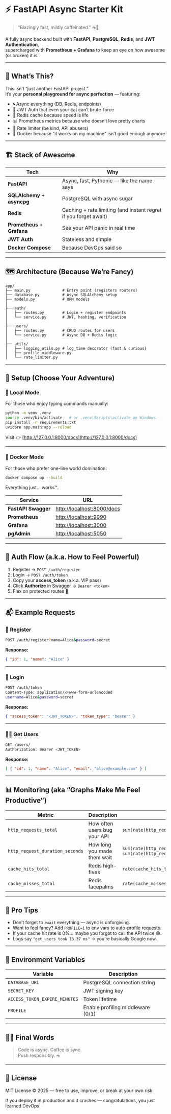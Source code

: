 # ⚡ FastAPI Async Starter Kit

> “Blazingly fast, mildly caffeinated.” ☕🚀

A fully async backend built with **FastAPI**, **PostgreSQL**, **Redis**, and **JWT Authentication**,  
supercharged with **Prometheus + Grafana** to keep an eye on how awesome (or broken) it is.

---

## 🧠 What’s This?

This isn’t “just another FastAPI project.”  
It’s your **personal playground for async perfection** — featuring:

- 🌀 Async everything (DB, Redis, endpoints)  
- 🔐 JWT Auth that even your cat can’t brute-force  
- 💾 Redis cache because speed is life  
- 📊 Prometheus metrics because who doesn’t love pretty charts  
- 🚦 Rate limiter (be kind, API abusers)  
- 🐳 Docker because “it works on my machine” isn’t good enough anymore  

---

## 🏗️ Stack of Awesome

| Tech | Why |
|------|-----|
| **FastAPI** | Async, fast, Pythonic — like the name says |
| **SQLAlchemy + asyncpg** | PostgreSQL with async sugar |
| **Redis** | Caching + rate limiting (and instant regret if you forget await) |
| **Prometheus + Grafana** | See your API panic in real time |
| **JWT Auth** | Stateless and simple |
| **Docker Compose** | Because DevOps said so |

---

## 🗺️ Architecture (Because We’re Fancy)

```
app/
├── main.py              # Entry point (registers routers)
├── database.py          # Async SQLAlchemy setup
├── models.py            # ORM models
│
├── auth/
│   ├── routes.py        # Login + register endpoints
│   └── service.py       # JWT, hashing, verification
│
├── users/
│   ├── routes.py        # CRUD routes for users
│   └── service.py       # Async DB + Redis logic
│
├── utils/
│   ├── logging_utils.py # log_time decorator (fast & curious)
│   ├── profile_middleware.py
│   └── rate_limiter.py

```

---

## 🧩 Setup (Choose Your Adventure)

### 🐍 Local Mode

For those who enjoy typing commands manually:

```bash
python -m venv .venv
source .venv/bin/activate   # or .venv\Scripts\activate on Windows
pip install -r requirements.txt
uvicorn app.main:app --reload
```

Visit 👉 [http://127.0.0.1:8000/docs](http://127.0.0.1:8000/docs)

---

### 🐳 Docker Mode

For those who prefer one-line world domination:

```bash
docker compose up --build
```

Everything just… works™.

| Service | URL |
|----------|-----|
| **FastAPI Swagger** | [http://localhost:8000/docs](http://localhost:8000/docs) |
| **Prometheus** | [http://localhost:9090](http://localhost:9090) |
| **Grafana** | [http://localhost:3000](http://localhost:3000) |
| **pgAdmin** | [http://localhost:5050](http://localhost:5050) |

---

## 🔐 Auth Flow (a.k.a. How to Feel Powerful)

1. Register → `POST /auth/register`  
2. Login → `POST /auth/token`  
3. Copy your **access_token** (a.k.a. VIP pass)  
4. Click **Authorize** in Swagger → `Bearer <token>`  
5. Flex on protected routes 💪

---

## 📬 Example Requests

### 👶 Register

```bash
POST /auth/register?name=Alice&password=secret
```

**Response:**
```json
{ "id": 1, "name": "Alice" }
```

---

### 🔑 Login

```bash
POST /auth/token
Content-Type: application/x-www-form-urlencoded
username=Alice&password=secret
```

**Response:**
```json
{ "access_token": "<JWT_TOKEN>", "token_type": "bearer" }
```

---

### 🧑‍💻 Get Users

```bash
GET /users/
Authorization: Bearer <JWT_TOKEN>
```

**Response:**
```json
[ { "id": 1, "name": "Alice", "email": "alice@example.com" } ]
```

---

## 📊 Monitoring (aka “Graphs Make Me Feel Productive”)

| Metric | Description | PromQL |
|---------|--------------|--------|
| `http_requests_total` | How often users bug your API | `sum(rate(http_requests_total[1m])) by (handler)` |
| `http_request_duration_seconds` | How long you made them wait | `sum(rate(http_request_duration_seconds_sum[1m])) / sum(rate(http_request_duration_seconds_count[1m]))` |
| `cache_hits_total` | Redis high-fives | `rate(cache_hits_total[1m])` |
| `cache_misses_total` | Redis facepalms | `rate(cache_misses_total[1m])` |

---

## 🧠 Pro Tips

- Don’t forget to `await` everything — async is unforgiving.  
- Want to feel fancy? Add `PROFILE=1` to env vars to auto-profile requests.  
- If your cache hit rate is 0%… maybe you forgot to call the API twice 😅.  
- Logs say `"get_users took 13.37 ms"` → you’re basically Google now.  

---

## 🧩 Environment Variables

| Variable | Description |
|-----------|--------------|
| `DATABASE_URL` | PostgreSQL connection string |
| `SECRET_KEY` | JWT signing key |
| `ACCESS_TOKEN_EXPIRE_MINUTES` | Token lifetime |
| `PROFILE` | Enable profiling middleware (0/1) |

---

## 🧙‍♂️ Final Words

> Code is async. Coffee is sync.  
> Push responsibly. ☕

---

## 🧾 License

MIT License © 2025 — free to use, improve, or break at your own risk.  

If you deploy it in production and it crashes — congratulations, you just learned DevOps.
